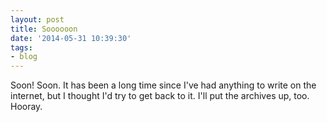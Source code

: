 ```yaml
---
layout: post
title: Soooooon
date: '2014-05-31 10:39:30'
tags:
- blog
---
```


Soon! Soon. It has been a long time since I've had anything to write on the internet, but I thought I'd try to get back to it. I'll put the archives up, too. Hooray.